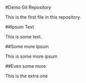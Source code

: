 #Demo Git Repository

This is the first file in this repository.

##Ipsum Text 

This is some text.

##Some more Ipsum

This is some more ipsum

##Even some more

This is the extra one

